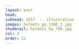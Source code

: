 ```yaml
---
layout: post
head:    
subhead: 2017  -  illustration
images: helmets_pp_1300_1.jpg
thumbnail: helmets_hp_780.jpg
col: 2
order: 11
---
```

